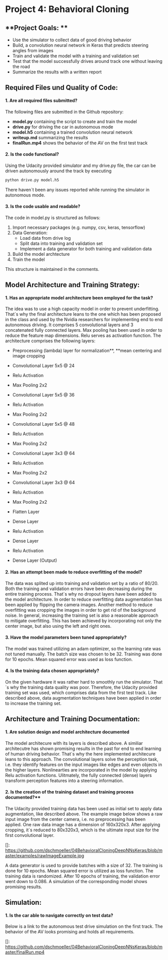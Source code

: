 # Project 4: Behavioral Cloning



## **Project Goals: **

* Use the simulator to collect data of good driving behavior
* Build, a convolution neural network in Keras that predicts steering angles from images
* Train and validate the model with a training and validation set
* Test that the model successfully drives around track one without leaving the road
* Summarize the results with a written report



## Required Files und Quality of Code: 

#### 1. Are all required files submitted?

The following files are submitted in the Github repository:

- **model.py** containing the script to create and train the model
- **drive.py** for driving the car in autonomous mode
- **model.h5** containing a trained convolution neural network 
- **writeup.md** summarizing the results
- **finalRun.mp4** shows the behavior of the AV on the first test track

#### 2. **Is the code functional?**

Using the Udacity provided simulator and my drive.py file, the car can be driven autonomously around the track by executing 

```sh
python drive.py model.h5
```

There haven´t been any issues reported while running the simulator in autonomous mode.  

#### 3. Is the code usable and readable? 

The code in model.py is structured as follows: 

1. Import necessary packages (e.g. numpy, csv, keras, tensorflow)
2. Data Generation: 
   - Load data from drive log
   - Split data into training and validation set
   - Implement a data generator for both training and validation data
3. Build the model archtecture
4. Train the model

This structure is maintained in the comments. 



## Model Architecture and Training Strategy: 

#### 1. **Has an appropriate model architecture been employed for the task?**

The idea was to use a high capacity model in order to prevent underfitting. That´s why the final architecture leans to the one which has been proposed in the class and used by the Nvidia researchers for implementing end to end autonomous driving. It comprises 5 convolutional layers and 3 concatenated fully connected layers. Max pooling has been used in order to reduce the feature map dimensions. Relu serves as activation function. The architecture comprises the following layers: 

- Preprocessing (lambda) layer for normalization**, **mean centering and image cropping
- Convolutional Layer 5x5 @ 24

- Relu Activation
- Max Pooling 2x2
- Convolutional Layer 5x5 @ 36
- Relu Activation
- Max Pooling 2x2
- Convolutional Layer 5x5 @ 48
- Relu Activation
- Max Pooling 2x2
- Convolutional Layer 3x3 @ 64
- Relu Activation
- Max Pooling 2x2
- Convolutional Layer 3x3 @ 64
- Relu Activation
- Max Pooling 2x2
- Flatten Layer 
- Dense Layer
- Relu Activation
- Dense Layer 
- Relu Activation
- Dense Layer (Output)

#### 2. **Has an attempt been made to reduce overfitting of the model?**

The data was splited up into training and validation set by a ratio of 80/20. Both the training and validation errors have been decreasing during the entire training process. That´s why no dropout layers have been added to the model architecture. In order to reduce overfitting data augmentation has been applied by flipping the camera images. Another method to reduce overfitting was cropping the images in order to get rid of the background noise. In general, increasing the training set is also a reasonable approach to mitigate overfitting. This has been achieved by incorporating not only the center image, but also using the left and right ones.  

#### 3. **Have the model parameters been tuned appropriately?**

The model was trained utilizing an adam optimizer, so the learning rate was not tuned manually. The batch size was chosen to be 32. Training was done for 10 epochs. Mean squared error was used as loss function.   

#### 4. **Is the training data chosen appropriately?**

On the given hardware it was rather hard to smoothly run the simulator. That´s why the training data quality was poor. Therefore, the Udacity provided training set was used, which comprises data from the first test track. Like described above, data augmentation techniques have been applied in order to increase the training set. 



## Architecture and Training Documentation: 

#### 1. Are solution design and model architecture documented

The model architecure with its layers is described above. A similiar architecutre has shown promising results in the past for end to end learning of human driving behavior. That´s why the here implemented architecure leans to this approach. The convolutional layers solve the perception task, i.e. they identify features on the input images like edges and even objects in the higher layers. Nonlinearties are incorporated in the model by applying Relu activation functions. Ulitmately, the fully connected (dense) layers transform perception features into a steering information. 

#### 2. Is the creation of the training dataset and training process documented?**

The Udacity provided training data has been used as initial set to apply data augmentation, like described above. The example image below shows a raw input image from the center camera, i.e. no preprocessing has been applied. One raw data image has a dimension of 160x320x3. After applying cropping, it´s reduced to 80x320x3, which is the ultimate input size for the first convolutional layer. 

[]: https://github.com/dschmoeller/04BehavioralCloningDeepNNsKeras/blob/master/examples/rawImageExample.jpg

A data generator is used to provide batches with a size of 32. The training is done for 10 epochs. Mean squared error is utilized as loss function. The training data is randomized. After 10 epochs of training, the validation error went down to 0.086. A simulation of the corresponding model shows promising results.     



## Simulation: 

#### 1. **Is the car able to navigate correctly on test data?**

Below is a link to the autonomous test drive simulation on the first track. The behavior of the AV looks promising and holds all requirements.  

[]: https://github.com/dschmoeller/04BehavioralCloningDeepNNsKeras/blob/master/finalRun.mp4




